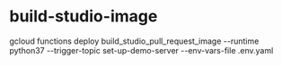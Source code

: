 # build-studio-image
gcloud functions deploy build_studio_pull_request_image --runtime python37 --trigger-topic set-up-demo-server --env-vars-file .env.yaml
